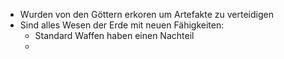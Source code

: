 - Wurden von den Göttern erkoren um Artefakte zu verteidigen
- Sind alles Wesen der Erde mit neuen Fähigkeiten:
	- Standard Waffen haben einen Nachteil
	-
